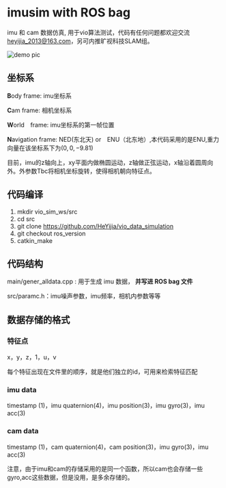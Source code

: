 # imusim with ROS bag
imu 和 cam 数据仿真, 用于vio算法测试，代码有任何问题都欢迎交流 heyijia_2013@163.com，另可内推旷视科技SLAM组。

![demo pic](https://github.com/HeYijia/vio_data_simulation/blob/master/bin/demo.png?raw=true)

## 坐标系
**B**ody frame: imu坐标系

**C**am frame: 相机坐标系

**W**orld　frame: imu坐标系的第一帧位置

**N**avigation frame: NED(东北天) or　ENU（北东地）,本代码采用的是ENU,重力向量在该坐标系下为$(0,0,-9.81)$

目前，imu的z轴向上，xy平面内做椭圆运动，z轴做正弦运动，x轴沿着圆周向外。外参数Tbc将相机坐标旋转，使得相机朝向特征点。

## 代码编译

1. mkdir vio_sim_ws/src
2. cd src
3. git clone https://github.com/HeYijia/vio_data_simulation
4. git checkout ros_version
5. catkin_make

## 代码结构

main/gener_alldata.cpp : 用于生成 imu 数据， **并写进 ROS bag 文件**

src/paramc.h：imu噪声参数，imu频率，相机内参数等等

## 数据存储的格式
### 特征点
x，y，z，1，u，v

每个特征出现在文件里的顺序，就是他们独立的id，可用来检索特征匹配

### imu data
timestamp (1)，imu quaternion(4)，imu position(3)，imu gyro(3)，imu acc(3)

### cam data
timestamp (1)，cam quaternion(4)，cam position(3)，imu gyro(3)，imu acc(3)

注意，由于imu和cam的存储采用的是同一个函数，所以cam也会存储一些gyro,acc这些数据，但是没用，是多余存储的。
